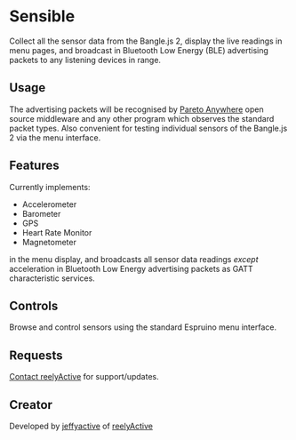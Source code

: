 # Sensible

Collect all the sensor data from the Bangle.js 2, display the live readings in menu pages, and broadcast in Bluetooth Low Energy (BLE) advertising packets to any listening devices in range.


## Usage

The advertising packets will be recognised by [Pareto Anywhere](https://www.reelyactive.com/pareto/anywhere/) open source middleware and any other program which observes the standard packet types.  Also convenient for testing individual sensors of the Bangle.js 2 via the menu interface.


## Features

Currently implements:
- Accelerometer
- Barometer
- GPS
- Heart Rate Monitor
- Magnetometer

in the menu display, and broadcasts all sensor data readings _except_ acceleration in Bluetooth Low Energy advertising packets as GATT characteristic services.


## Controls

Browse and control sensors using the standard Espruino menu interface.


## Requests

[Contact reelyActive](https://www.reelyactive.com/contact/) for support/updates.


## Creator

Developed by [jeffyactive](https://github.com/jeffyactive) of [reelyActive](https://www.reelyactive.com)
